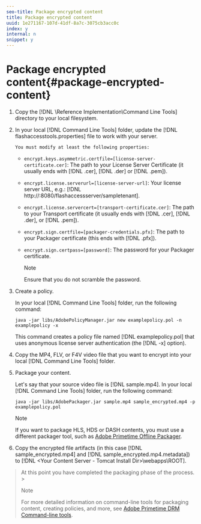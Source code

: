 ```yaml
---
seo-title: Package encrypted content
title: Package encrypted content
uuid: 1e271167-107d-41df-8a7c-3075cb3acc0c
index: y
internal: n
snippet: y
---
```


# Package encrypted content{#package-encrypted-content}

1. Copy the [!DNL <Primetime DRM DVD>\Reference Implementation\Command Line Tools\] directory to your local filesystem.
1. In your local [!DNL Command Line Tools\] folder, update the [!DNL flashaccesstools.properties] file to work with your server.

       You must modify at least the following properties:

    * `encrypt.keys.asymmetric.certfile=[license-server-certificate.cer]`: The path to your License Server Certificate (it usually ends with [!DNL .cer], [!DNL .der] or [!DNL .pem]). 
    
    * `encrypt.license.serverurl=[license-server-url]`: Your license server URL, e.g.: [!DNL http://<License Server Hostname>:8080/flashaccessserver/sampletenant]. 
    
    * `encrypt.license.servercert=[transport-certificate.cer]`: The path to your Transport certificate (it usually ends with [!DNL .cer], [!DNL .der], or [!DNL .pem]). 
    
    * `encrypt.sign.certfile=[packager-credentials.pfx]`: The path to your Packager certificate (this ends with [!DNL .pfx]). 
    
    * `encrypt.sign.certpass=[password]`: The password for your Packager certificate.     
    
      >[!NOTE]
      >
      >Ensure that you do not scramble the password.

1. Create a policy.

   In your local [!DNL Command Line Tools\] folder, run the following command: 

   ```
   java -jar libs/AdobePolicyManager.jar new examplepolicy.pol -n examplepolicy -x
   ```

   This command creates a policy file named [!DNL examplepolicy.pol] that uses anonymous license server authentication (the [!DNL -x] option).
1. Copy the MP4, FLV, or F4V video file that you want to encrypt into your local [!DNL Command Line Tools\] folder.
1. Package your content.

   Let's say that your source video file is [!DNL sample.mp4]. In your local [!DNL Command Line Tools\] folder, run the following command: 

   ```
   java -jar libs/AdobePackager.jar sample.mp4 sample_encrypted.mp4 -p examplepolicy.pol
   ```

   >[!NOTE]
   >
   >If you want to package HLS, HDS or DASH contents, you must use a different packager tool, such as [Adobe Primetime Offline Packager](http://help.adobe.com/en_US/primetime/packagers/offline/index.html#Packagers-concept-Primetime_Offline_Packager_Getting_Started).

1. Copy the encrypted file artifacts (in this case [!DNL sample_encrypted.mp4] and [!DNL sample_encrypted.mp4.metadata]) to [!DNL <Your Content Server - Tomcat Install Dir>\webapps\ROOT].
>At this point you have completed the packaging phase of the process. >
>>[!NOTE]
>>
>>For more detailed information on command-line tools for packaging content, creating policies, and more, see [Adobe Primetime DRM Command-line tools](http://help.adobe.com/en_US/primetime/drm/5.3/reference_implementations/index.html#concept-Commandline_tools). 
>

